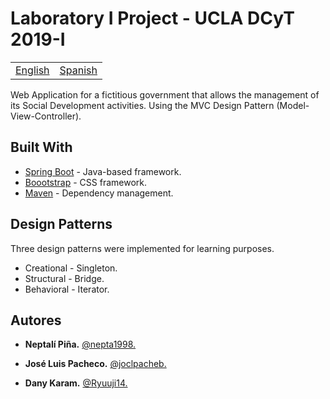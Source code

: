 # Laboratory I Project - UCLA DCyT 2019-I

<table>
    <tr>
        <!-- Do not translate this table -->
        <td><a href="./README.md"> English </a></td>
        <td><a href="./README-ES.md"> Spanish </a></td>
    </tr>
</table>

Web Application for a fictitious government that allows the management of its Social Development activities.
Using the MVC Design Pattern (Model-View-Controller).

## Built With

* [Spring Boot](https://spring.io/projects/spring-boot) - Java-based framework.
* [Boootstrap](https://getbootstrap.com/) - CSS framework.
* [Maven](https://maven.apache.org/) - Dependency management.

## Design Patterns

Three design patterns were implemented for learning purposes. 

* Creational - Singleton.
* Structural - Bridge.
* Behavioral - Iterator.

## Autores

* **Neptalí Piña.** [@nepta1998.](https://github.com/nepta1998/)

* **José Luis Pacheco.** [@joclpacheb.](https://github.com/joclpacheb/)

* **Dany Karam.** [@Ryuuji14.](https://github.com/Ryuuji14)

